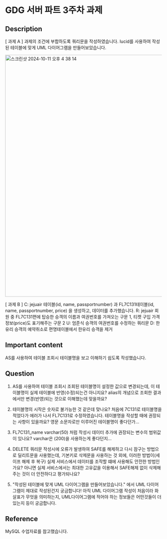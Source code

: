 # GDG 서버 파트 3주차 과제
## Description
[ 과제 A ]
과제의 조건에 부합하도록 쿼리문을 작성하였습니다.
lucid를 사용하여 작성된 테이블에 맞게 UML 다이어그램을 만들어보았습니다.

<img width="779" alt="스크린샷 2024-10-11 오후 4 38 14" src="https://github.com/user-attachments/assets/e4e5a39b-ac91-4387-8461-3a5b04ef107d">


[ 과제 B ]
C: jejuair 테이블(id, name, passportnumber) 과 FL7C131테이블(id, name, passportnumber, price) 을 생성하고, 데이터를 추가했습니다.
R:  jejuair 회원 중 FL7C131편에 탑승한 승객의 이름과 여권번호를 가져오는 구문 1, 티켓 구입 가격 정보(price)도 표기해주는 구문 2
U: 엄준식 승객의 여권번호를 수정하는 쿼리문
D: 한유리 승객의 예약취소로 편명테이블에서 한유리 승객을 제거
 
## Important content
AS를 사용하여 테이블 조회시 테이블명을 보고 이해하기 쉽도록 작성했습니다.

## Question
1. AS를 사용하여 테이블 조회시 조회된 테이블명이 설정한 값으로 변경되는데, 이 테이블명이 
실제 테이블에 반영(수정)되는건 아니지요? 
alias의 개념으로 조회한 결과에서만 변경(반영)되는 것으로 이해했는데 맞을까요?

2. 테이블명의 시작은 숫자로 불가능한 것 같은데 맞나요? 처음에 7C131로 테이블명을 적었다가 
에러가 나서 FL7C131로 수정하였습니다.
테이블명을 작성할 때에 권장되는 사항이 있을까요? 영문 소문자로만 이루어진 테이블명이 좋다던가...

3. FL7C131_name varchar(50) 처럼 작성시 데이터 추가에 권장되는 변수의 범위값이 있나요? varchar은 (200)을 사용하는게 좋다던지...

4. DELETE 쿼리문 작성시에 오류가 발생하여 SAFE를 해제하고 다시 잠구는 방법으로 딜리트문을 사용했는데, 기본키로 삭제문을 사용하는 것 외에, 
이러한 방법이(세이프 해제 후 복구) 실제 서비스에서 데이터를 조작할 떄에 사용해도 
안전한 방법인가요? 
아니면 실제 서비스에서는 최대한 고유값을 이용해서 SAFE해제 없이 삭제해주는 것이 
더 안전하다고 평가되나요?

5. "작성된 테이블에 맞게 UML 다이어그램을 만들어보았습니다." 에서 
UML 다이어그램이 제대로 작성된건지 궁금합니다! 
아직 UML 다이어그램 작성이 처음이라 화살표가 무엇을 의미하는지, 
UML다이어그램에 적어야 하는 정보들은 어떤것들이 더 있는지 등이 궁금합니다.

## Reference
MySQL 수업자료를 참고했습니다.
